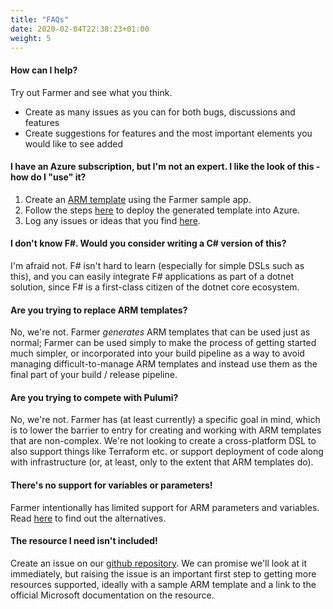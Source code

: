 ```yaml
---
title: "FAQs"
date: 2020-02-04T22:38:23+01:00
weight: 5
---
```


#### How can I help?
Try out Farmer and see what you think.
* Create as many issues as you can for both bugs, discussions and features
* Create suggestions for features and the most important elements you would like to see added

#### I have an Azure subscription, but I'm not an expert. I like the look of this - how do I "use" it?
1. Create an [ARM template](https://docs.microsoft.com/en-us/azure/azure-resource-manager/template-deployment-overview) using the Farmer sample app.
1. Follow the steps [here](#deploying-arm-templates) to deploy the generated template into Azure.
1. Log any issues or ideas that you find [here](https://github.com/CompositionalIT/farmer/issues/new).

#### I don't know F#. Would you consider writing a C# version of this?
I'm afraid not. F# isn't hard to learn (especially for simple DSLs such as this), and you can easily integrate F# applications as part of a dotnet solution, since F# is a first-class citizen of the dotnet core ecosystem.

#### Are you trying to replace ARM templates?
No, we're not. Farmer *generates* ARM templates that can be used just as normal; Farmer can be used simply to make the process of getting started much simpler, or incorporated into your build pipeline as a way to avoid managing difficult-to-manage ARM templates and instead use them as the final part of your build / release pipeline.

#### Are you trying to compete with Pulumi?
No, we're not. Farmer has (at least currently) a specific goal in mind, which is to lower the barrier to entry for creating and working with ARM templates that are non-complex. We're not looking to create a cross-platform DSL to also support things like Terraform etc. or support deployment of code along with infrastructure (or, at least, only to the extent that ARM templates do).

#### There's no support for variables or parameters!
Farmer intentionally has limited support for ARM parameters and variables. Read [here](../api-overview/parameters.md) to find out the alternatives.

#### The resource I need isn't included!
Create an issue on our [github repository](https://github.com/CompositionalIT/farmer/issues). We can promise we'll look at it immediately, but raising the issue is an important first step to getting more resources supported, ideally with a sample ARM template and a link to the official Microsoft documentation on the resource.